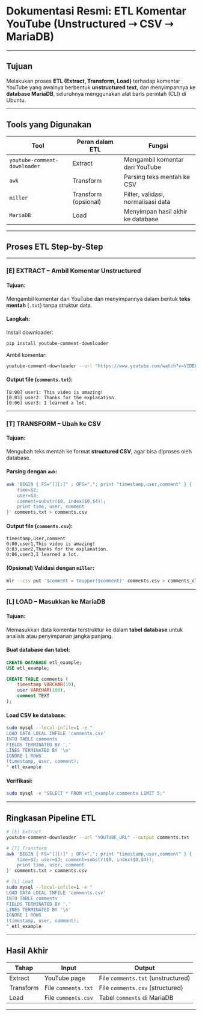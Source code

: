 # Dokumentasi Resmi: ETL Komentar YouTube (Unstructured ➝ CSV ➝ MariaDB)

---

## Tujuan

Melakukan proses **ETL (Extract, Transform, Load)** terhadap komentar YouTube yang awalnya berbentuk **unstructured text**, dan menyimpannya ke **database MariaDB**, seluruhnya menggunakan alat baris perintah (CLI) di Ubuntu.

---

## Tools yang Digunakan

| Tool                         | Peran dalam ETL      | Fungsi                             |
| ---------------------------- | -------------------- | ---------------------------------- |
| `youtube-comment-downloader` | Extract              | Mengambil komentar dari YouTube    |
| `awk`                        | Transform            | Parsing teks mentah ke CSV         |
| `miller`                     | Transform (opsional) | Filter, validasi, normalisasi data |
| `MariaDB`                    | Load                 | Menyimpan hasil akhir ke database  |

---

## Proses ETL Step-by-Step

---

### **\[E] EXTRACT – Ambil Komentar Unstructured**

#### Tujuan:

Mengambil komentar dari YouTube dan menyimpannya dalam bentuk **teks mentah** (`.txt`) tanpa struktur data.

#### Langkah:

Install downloader:

```bash
pip install youtube-comment-downloader
```

Ambil komentar:

```bash
youtube-comment-downloader --url "https://www.youtube.com/watch?v=VIDEO_ID" --output comments.txt
```

#### Output file (`comments.txt`):

```
[0:00] user1: This video is amazing!
[0:03] user2: Thanks for the explanation.
[0:06] user3: I learned a lot.
```

---

### **\[T] TRANSFORM – Ubah ke CSV**

#### Tujuan:

Mengubah teks mentah ke format **structured CSV**, agar bisa diproses oleh database.

#### Parsing dengan `awk`:

```bash
awk 'BEGIN { FS="[][:]" ; OFS=","; print "timestamp,user,comment" } {
    time=$2;
    user=$3;
    comment=substr($0, index($0,$4));
    print time, user, comment
}' comments.txt > comments.csv
```

#### Output file (`comments.csv`):

```csv
timestamp,user,comment
0:00,user1,This video is amazing!
0:03,user2,Thanks for the explanation.
0:06,user3,I learned a lot.
```

#### (Opsional) Validasi dengan `miller`:

```bash
mlr --csv put '$comment = toupper($comment)' comments.csv > comments_clean.csv
```

---

### **\[L] LOAD – Masukkan ke MariaDB**

#### Tujuan:

Memasukkan data komentar terstruktur ke dalam **tabel database** untuk analisis atau penyimpanan jangka panjang.

#### Buat database dan tabel:

```sql
CREATE DATABASE etl_example;
USE etl_example;

CREATE TABLE comments (
    timestamp VARCHAR(10),
    user VARCHAR(100),
    comment TEXT
);
```

#### Load CSV ke database:

```bash
sudo mysql --local-infile=1 -e "
LOAD DATA LOCAL INFILE 'comments.csv'
INTO TABLE comments
FIELDS TERMINATED BY ','
LINES TERMINATED BY '\n'
IGNORE 1 ROWS
(timestamp, user, comment);
" etl_example
```

#### Verifikasi:

```bash
sudo mysql -e "SELECT * FROM etl_example.comments LIMIT 5;"
```

---

## Ringkasan Pipeline ETL

```bash
# [E] Extract
youtube-comment-downloader --url "YOUTUBE_URL" --output comments.txt

# [T] Transform
awk 'BEGIN { FS="[][:]" ; OFS=","; print "timestamp,user,comment" } {
    time=$2; user=$3; comment=substr($0, index($0,$4));
    print time, user, comment
}' comments.txt > comments.csv

# [L] Load
sudo mysql --local-infile=1 -e "
LOAD DATA LOCAL INFILE 'comments.csv'
INTO TABLE comments
FIELDS TERMINATED BY ','
LINES TERMINATED BY '\n'
IGNORE 1 ROWS
(timestamp, user, comment);
" etl_example
```

---

## Hasil Akhir

| Tahap     | Input               | Output                             |
| --------- | ------------------- | ---------------------------------- |
| Extract   | YouTube page        | File `comments.txt` (unstructured) |
| Transform | File `comments.txt` | File `comments.csv` (structured)   |
| Load      | File `comments.csv` | Tabel `comments` di MariaDB        |

---

